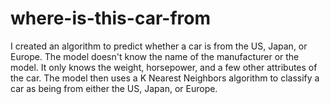 # where-is-this-car-from

I created an algorithm to predict whether a car is from the US, Japan, or Europe. The model doesn't know the name of the manufacturer or the model. It only knows the weight, horsepower, and a few other attributes of the car. The model then uses a K Nearest Neighbors algorithm to classify a car as being from either the US, Japan, or Europe. 
